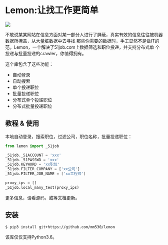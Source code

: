# Lemon:让找工作更简单
![](https://github.com/mm530/lemon/raw/master/logo.jpg)

不敢说某某网站在信息方面对某一部分人进行了屏蔽，真实有效的信息往往被机器数据所掩盖，从大量脏数据中去寻找
那些你需要的数据时，手工显然不是做IT的范。Lemon，一个解决了51job.com上数据筛选和职位投递，并支持分布式单
个投递与批量投递的crawler，你值得拥有。

这个库包含了这些功能：
* 自动登录
* 自动搜索
* 单个投递职位
* 批量投递职位
* 分布式单个投递职位
* 分布式批量投递职位

## 教程 & 使用
本地自动登录，搜索职位，过滤公司，职位名称，批量投递职位：
```python
from lemon import _51job

_51job._51ACCOUNT = 'xxx'
_51job._51PASSWD = 'xxx'
_51job.KEYWORD = 'xx职位'
_51job.FILTER_COMPANY = ['xx公司']
_51job.FILTER_JOB_NAME = ['xx工程师']

proxy_ips = []
_51job.local_many_test(proxy_ips)
```

更多信息，请看源码，或等文档更新。

## 安装
```bash
$ pip3 install git+https://github.com/mm530/lemon
```
该库仅仅支持Python3.6。
